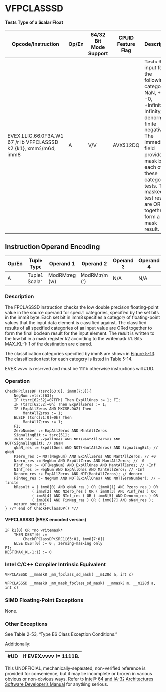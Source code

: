 # VFPCLASSSD

**Tests Type of a Scalar Float**

| Opcode/Instruction                                               | Op/En | 64/32 Bit Mode Support | CPUID Feature Flag | Description                                                                                                                                                                                                                                             |
| ---------------------------------------------------------------- | ----- | ---------------------- | ------------------ | ------------------------------------------------------------------------------------------------------------------------------------------------------------------------------------------------------------------------------------------------------- |
| EVEX.LLIG.66.0F3A.W1 67 /r ib VFPCLASSSD k2 {k1}, xmm2/m64, imm8 | A     | V/V                    | AVX512DQ           | Tests the input for the following categories: NaN, +0, -0, +Infinity, -Infinity, denormal, finite negative. The immediate field provides a mask bit for each of these category tests. The masked test results are OR-ed together to form a mask result. |

## Instruction Operand Encoding

| Op/En | Tuple Type    | Operand 1     | Operand 2     | Operand 3 | Operand 4 |
| ----- | ------------- | ------------- | ------------- | --------- | --------- |
| A     | Tuple1 Scalar | ModRM:reg (w) | ModRM:r/m (r) | N/A       | N/A       |

### Description

The FPCLASSSD instruction checks the low double precision floating-point value in the source operand for special categories, specified by the set bits in the imm8 byte. Each set bit in imm8 specifies a category of floating-point values that the input data element is classified against. The classified results of all specified categories of an input value are ORed together to form the final boolean result for the input element. The result is written to the low bit in a mask register k2 according to the writemask k1. Bits MAX_KL-1: 1 of the destination are cleared.

The classification categories specified by imm8 are shown in [Figure 5-13](/x86/vfpclasspd#fig-5-13). The classification test for each category is listed in Table 5-14.

EVEX.vvvv is reserved and must be 1111b otherwise instructions will #​​​UD.

### Operation

```
CheckFPClassDP (tsrc[63:0], imm8[7:0]){
    NegNum :=tsrc[63];
    IF (tsrc[62:52]=07FFh) Then ExpAllOnes := 1; FI;
    IF (tsrc[62:52]=0h) Then ExpAllZeros := 1;
    IF (ExpAllZeros AND MXCSR.DAZ) Then
        MantAllZeros := 1;
    ELSIF (tsrc[51:0]=0h) Then
        MantAllZeros := 1;
    FI;
    ZeroNumber := ExpAllZeros AND MantAllZeros
    SignalingBit := tsrc[51];
    sNaN_res := ExpAllOnes AND NOT(MantAllZeros) AND NOT(SignalingBit); // sNaN
    qNaN_res := ExpAllOnes AND NOT(MantAllZeros) AND SignalingBit; // qNaN
    Pzero_res := NOT(NegNum) AND ExpAllZeros AND MantAllZeros; // +0
    Nzero_res := NegNum AND ExpAllZeros AND MantAllZeros; // -0
    PInf_res := NOT(NegNum) AND ExpAllOnes AND MantAllZeros; // +Inf
    NInf_res := NegNum AND ExpAllOnes AND MantAllZeros; // -Inf
    Denorm_res := ExpAllZeros AND NOT(MantAllZeros); // denorm
    FinNeg_res := NegNum AND NOT(ExpAllOnes) AND NOT(ZeroNumber); // -finite
    bResult = ( imm8[0] AND qNaN_res ) OR (imm8[1] AND Pzero_res ) OR
            ( imm8[2] AND Nzero_res ) OR ( imm8[3] AND PInf_res ) OR
            ( imm8[4] AND NInf_res ) OR ( imm8[5] AND Denorm_res ) OR
            ( imm8[6] AND FinNeg_res ) OR ( imm8[7] AND sNaN_res );
    Return bResult;
} //* end of CheckFPClassDP() *//

```

#### VFPCLASSSD (EVEX encoded version)

```
IF k1[0] OR *no writemask*
    THEN DEST[0] :=
        CheckFPClassDP(SRC1[63:0], imm8[7:0])
    ELSE DEST[0] := 0 ; zeroing-masking only
FI;
DEST[MAX_KL-1:1] := 0

```

### Intel C/C++ Compiler Intrinsic Equivalent

```
VFPCLASSSD __mmask8 _mm_fpclass_sd_mask( __m128d a, int c)

```

```
VFPCLASSSD __mmask8 _mm_mask_fpclass_sd_mask( __mmask8 m, __m128d a, int c)

```

### SIMD Floating-Point Exceptions

None.

### Other Exceptions

See Table 2-53, “Type E6 Class Exception Conditions.”

Additionally:

| #​​​UD | If EVEX.vvvv != 1111B. |
| ------ | ---------------------- |

This UNOFFICIAL, mechanically-separated, non-verified reference is provided for convenience, but it may be
incomplete or broken in various obvious or non-obvious
ways. Refer to [Intel® 64 and IA-32 Architectures Software Developer’s Manual](https://software.intel.com/en-us/download/intel-64-and-ia-32-architectures-sdm-combined-volumes-1-2a-2b-2c-2d-3a-3b-3c-3d-and-4) for anything serious.
